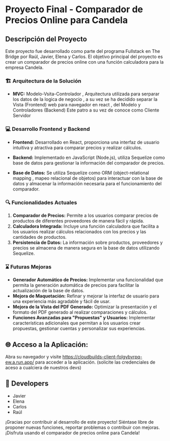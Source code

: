 # Proyecto Final - Comparador de Precios Online para Candela

## Descripción del Proyecto
Este proyecto fue desarrollado como parte del programa Fullstack en The Bridge por Raúl, Javier, Elena y Carlos. El objetivo principal del proyecto es crear un comparador de precios online con una función calculadora para la empresa Candela.


### 🏗️ Arquitectura de la Solución

- **MVC:**
   Modelo-Vsita-Controlador , Arquitectura utilizada para serparar los datos de la logica de negocio , a su vez se ha decidido separar la Vista (Frontend) web para navegador en react , del Modelo y Controladores (Backend) Este patro a su vez de conoce como Cliente Servidor

### 💻 Desarrollo Frontend y Backend

- **Frontend:** Desarrollado en React, proporciona una interfaz de usuario intuitiva y atractiva para comparar precios y realizar cálculos.

- **Backend:** Implementado en JavaScript (Node.js), utiliza Sequelize como base de datos para gestionar la información del comparador de precios.

- **Base de Datos:** Se utiliza Sequelize como ORM (object-relational mapping , mapeo relacional de objetos) para interactuar con la base de datos y almacenar la información necesaria para el funcionamiento del comparador.

### 🔍 Funcionalidades Actuales

1. **Comparador de Precios:** Permite a los usuarios comparar precios de productos de diferentes proveedores de manera fácil y rápida.
2. **Calculadora Integrada:** Incluye una función calculadora que facilita a los usuarios realizar cálculos relacionados con los precios y las cantidades de productos.
3. **Persistencia de Datos:** La información sobre productos, proveedores y precios se almacena de manera segura en la base de datos utilizando Sequelize.

### ⌛ Futuras Mejoras

- **Generador Automático de Precios:** Implementar una funcionalidad que permita la generación automática de precios para facilitar la actualización de la base de datos.
- **Mejora de Maquetación:** Refinar y mejorar la interfaz de usuario para una experiencia más agradable y fácil de usar.
- **Mejora de la Vista del PDF Generado:** Optimizar la presentación y el formato del PDF generado al realizar comparaciones y cálculos.
- **Funciones Avanzadas para "Propuestas" y Usuarios:** Implementar características adicionales que permitan a los usuarios crear propuestas, gestionar cuentas y personalizar sus experiencias.

## 🌐 Acceso a la Aplicación:

Abra su navegador y visite https://cloudbuilds-client-folgybvrpq-ew.a.run.app/ para acceder a la aplicación. (solicite las credenciales de aceso a cualciera de nuestros devs)

## 🤝 Developers
- Javier
- Elena
- Carlos
- Raúl

¡Gracias por contribuir al desarrollo de este proyecto! Siéntase libre de proponer nuevas funciones, reportar problemas o contribuir con mejoras. ¡Disfruta usando el comparador de precios online para Candela!